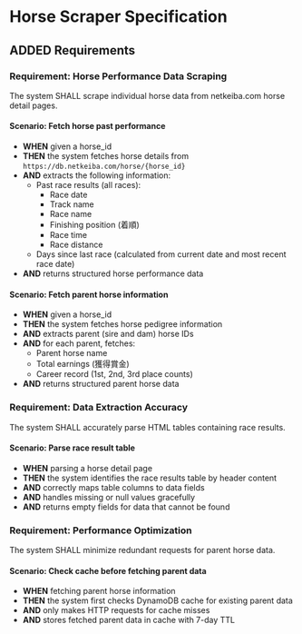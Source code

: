 # Horse Scraper Specification

## ADDED Requirements

### Requirement: Horse Performance Data Scraping

The system SHALL scrape individual horse data from netkeiba.com horse detail pages.

#### Scenario: Fetch horse past performance

- **WHEN** given a horse_id
- **THEN** the system fetches horse details from `https://db.netkeiba.com/horse/{horse_id}`
- **AND** extracts the following information:
  - Past race results (all races):
    - Race date
    - Track name
    - Race name
    - Finishing position (着順)
    - Race time
    - Race distance
  - Days since last race (calculated from current date and most recent race date)
- **AND** returns structured horse performance data

#### Scenario: Fetch parent horse information

- **WHEN** given a horse_id
- **THEN** the system fetches horse pedigree information
- **AND** extracts parent (sire and dam) horse IDs
- **AND** for each parent, fetches:
  - Parent horse name
  - Total earnings (獲得賞金)
  - Career record (1st, 2nd, 3rd place counts)
- **AND** returns structured parent horse data

### Requirement: Data Extraction Accuracy

The system SHALL accurately parse HTML tables containing race results.

#### Scenario: Parse race result table

- **WHEN** parsing a horse detail page
- **THEN** the system identifies the race results table by header content
- **AND** correctly maps table columns to data fields
- **AND** handles missing or null values gracefully
- **AND** returns empty fields for data that cannot be found

### Requirement: Performance Optimization

The system SHALL minimize redundant requests for parent horse data.

#### Scenario: Check cache before fetching parent data

- **WHEN** fetching parent horse information
- **THEN** the system first checks DynamoDB cache for existing parent data
- **AND** only makes HTTP requests for cache misses
- **AND** stores fetched parent data in cache with 7-day TTL
